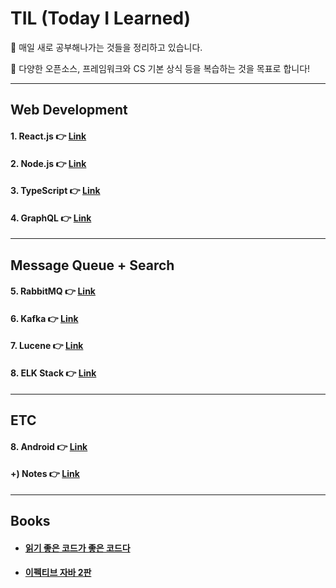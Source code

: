 # TIL (Today I Learned)

📝 매일 새로 공부해나가는 것들을 정리하고 있습니다.

📝 다양한 오픈소스, 프레임워크와 CS 기본 상식 등을 복습하는 것을 목표로 합니다!



___

## Web Development 


#### 1. React.js 👉 [**Link**](https://github.com/3457soso/TIL/tree/master/React.js)


#### 2. Node.js 👉 [**Link**](https://github.com/3457soso/TIL/tree/master/Node.js)


#### 3. TypeScript 👉 [**Link**](https://github.com/3457soso/TIL/tree/master/TypeScript)


#### 4. GraphQL 👉 [**Link**](https://github.com/3457soso/TIL/tree/master/GraphQL)

___

## Message Queue + Search


#### 5. RabbitMQ 👉 [**Link**](https://github.com/3457soso/TIL/tree/master/RabbitMQ)


#### 6. Kafka 👉 [**Link**](https://github.com/3457soso/TIL/tree/master/Kafka)

#### 7. Lucene 👉 [**Link**](https://github.com/3457soso/TIL/tree/master/Lucene)

#### 8. ELK Stack 👉 [**Link**](https://github.com/3457soso/TIL/tree/master/ElasticSearch)

___

## ETC


#### 8. Android :point_right: [**Link**](https://github.com/3457soso/TIL/tree/master/Android)


#### +) Notes 👉 [**Link**](https://github.com/3457soso/study-spring-framework/tree/master/4_intelliJ-intro)

___

## Books

- #### [**읽기 좋은 코드가 좋은 코드다**](https://github.com/3457soso/TIL/blob/master/Books/The_Art_of_Readable_Code.md)

- #### [**이펙티브 자바 2판**](https://github.com/3457soso/TIL/blob/master/Books/Effective_Java.md)

